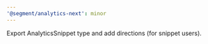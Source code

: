 ```yaml
---
'@segment/analytics-next': minor
---
```


Export AnalyticsSnippet type and add directions (for snippet users).
